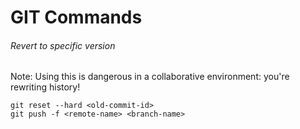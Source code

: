 # GIT Commands

###### Revert to specific version
Note: Using this is dangerous in a collaborative environment: you're rewriting history!
```
git reset --hard <old-commit-id>
git push -f <remote-name> <branch-name>
```
